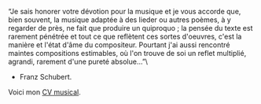 “Je sais honorer votre dévotion pour la musique et je vous accorde que, bien souvent, la musique adaptée à des lieder ou autres poèmes, à y regarder de près, ne fait que produire un quiproquo ; la pensée du texte est rarement pénétrée et tout ce que reflètent ces sortes d'oeuvres, c'est la manière et l'état d'âme du compositeur. Pourtant j'ai aussi rencontré maintes compositions estimables, où l'on trouve de soi un reflet multiplié, agrandi, rarement d'une pureté absolue…”\\
- Franz Schubert.

Voici mon [CV musical](docs/CV_piano.pdf).